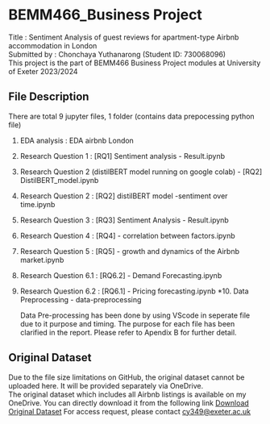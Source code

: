 # BEMM466_Business Project 

Title : Sentiment Analysis of guest reviews for apartment-type Airbnb accommodation in London <br />
Submitted by : Chonchaya Yuthanarong (Student ID: 730068096) <br />
This project is the part of BEMM466 Business Project modules at University of Exeter 2023/2024

## File Description 
There are total 9 jupyter files, 1 folder (contains data prepocessing python file)   
1. EDA analysis : EDA airbnb London
2. Research Question 1 : [RQ1] Sentiment analysis - Result.ipynb
3. Research Question 2 (distilBERT model running on google colab) - [RQ2] DistilBERT_model.ipynb
4. Research Question 2 :  [RQ2] distilBERT model -sentiment over time.ipynb
5. Research Question 3 : [RQ3] Sentiment Analysis - Result.ipynb
6. Research Question 4 : [RQ4] - correlation between factors.ipynb
7. Research Question 5 : [RQ5] - growth and dynamics of the Airbnb market.ipynb
8. Research Question 6.1 : [RQ6.2] - Demand Forecasting.ipynb
9. Research Question 6.2 : [RQ6.1] -  Pricing forecasting.ipynb
*10. Data Preprocessing - data-preprocessing

   Data Pre-processing has been done by using VScode in seperate file due to it purpose and timing. The purpose for each file has been clarified in the report. Please refer to Apendix B for further detail.

## Original Dataset
Due to the file size limitations on GitHub, the original dataset cannot be uploaded here. It will be provided separately via OneDrive. <br />
The original dataset which includes all Airbnb listings is available on my OneDrive. You can directly download it from the following link 
[Download Original Dataset](https://universityofexeteruk-my.sharepoint.com/:f:/g/personal/cy349_exeter_ac_uk/EoGxu1NNmX9Lt_ZPDoHKqeIBqJQnROs6xaCcRF0EMw_zSQ) 
For access request, please contact cy349@exeter.ac.uk

